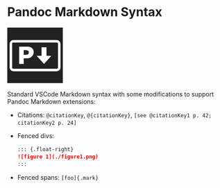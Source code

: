 # Pandoc Markdown Syntax

![](./icon.png)

Standard VSCode Markdown syntax with some modifications to support Pandoc Markdown extensions:

- Citations: `@citationKey`, `@{citationKey}`, `[see @citationKey1 p. 42; citationKey2 p. 24]`
- Fenced divs:

  ```markdown
  ::: {.float-right}
  ![figure 1](./figure1.png)
  :::
  ```
- Fenced spans: `[foo]{.mark}`
